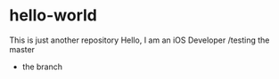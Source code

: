 # hello-world
This is just another repository
Hello, I am an iOS Developer
/testing
the master 
+ the branch
